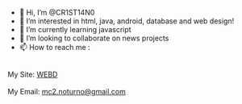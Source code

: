 - 👋 Hi, I’m @CR1ST14N0
- 👀 I’m interested in  html, java, android, database and web design!
- 🌱 I’m currently learning  javascript
- 💞️ I’m looking to collaborate on  news projects
- 📫 How to reach me :
<br>
 My Site: <a href="https://webd.com.br">WEBD</a> 
 <br>
 <br>
 My Email:  <a href="mailto:mc2.noturno@gmail.com">mc2.noturno@gmail.com</a>
<!---
CR1ST14N0/CR1ST14N0 is a ✨ special ✨ repository because its `README.md` (this file) appears on your GitHub profile.
You can click the Preview link to take a look at your changes.
--->
